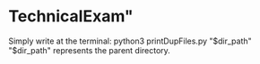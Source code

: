# TechnicalExam"

Simply write at the terminal: python3 printDupFiles.py "$dir_path"
"$dir_path" represents the parent directory.